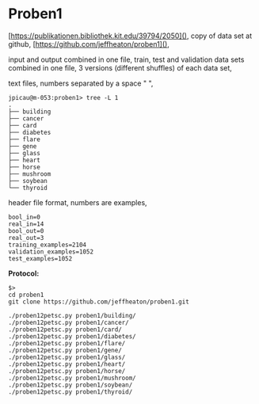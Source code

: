 # Proben1

[https://publikationen.bibliothek.kit.edu/39794/2050](),
copy of data set at github,
[https://github.com/jeffheaton/proben1](),

input and output combined in one file,
train, test and validation data sets combined in one file,
3 versions (different shuffles) of each data set,

text files, numbers separated by a space " ",


```
jpicau@m-053:proben1> tree -L 1
.
├── building
├── cancer
├── card
├── diabetes
├── flare
├── gene
├── glass
├── heart
├── horse
├── mushroom
├── soybean
└── thyroid
```

header file format, numbers are examples,

```
bool_in=0
real_in=14
bool_out=0
real_out=3
training_examples=2104
validation_examples=1052
test_examples=1052
```


**Protocol:**

```
$>
cd proben1
git clone https://github.com/jeffheaton/proben1.git

./proben12petsc.py proben1/building/
./proben12petsc.py proben1/cancer/
./proben12petsc.py proben1/card/
./proben12petsc.py proben1/diabetes/
./proben12petsc.py proben1/flare/
./proben12petsc.py proben1/gene/
./proben12petsc.py proben1/glass/
./proben12petsc.py proben1/heart/
./proben12petsc.py proben1/horse/
./proben12petsc.py proben1/mushroom/
./proben12petsc.py proben1/soybean/
./proben12petsc.py proben1/thyroid/

```

